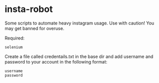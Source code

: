 # insta-robot

Some scripts to automate heavy instagram usage.
Use with caution! You may get banned for overuse.

Required:
```
selenium
```

Create a file called credentails.txt in the base dir and add username and password to your account in the following format:
```
username
password
```
